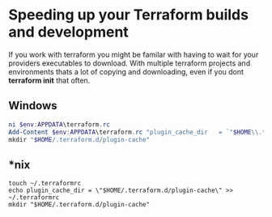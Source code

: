 # Speeding up your Terraform builds and development

If you work with terraform you might be familar with having to wait for your providers executables to download.
With multiple terraform projects and environments thats a lot of copying and downloading, even if you dont **terraform init** that often.

## Windows
```powershell
ni $env:APPDATA\terraform.rc
Add-Content $env:APPDATA\terraform.rc "plugin_cache_dir   = `"$HOME\\.terraform.d\\plugin-cache`""
mkdir "$HOME/.terraform.d/plugin-cache"
```

## *nix
```
touch ~/.terraformrc
echo plugin_cache_dir = \"$HOME/.terraform.d/plugin-cache\" >> ~/.terraformrc
mkdir "$HOME/.terraform.d/plugin-cache"
```
